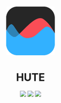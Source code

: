 <p align="center">
    <img src="https://raw.githubusercontent.com/frdrwrt/hute/master/app/static/logo-512.png?sanitize=true"
        height="130">
</p>
<h1 align="center">HUTE</h1>

<p align="center">
<img src="https://github.com/frdrwrt/hute/workflows/Codestyle/badge.svg">  
<img src="https://github.com/frdrwrt/hute/workflows/Tests/badge.svg">  
<img src="https://github.com/frdrwrt/hute/workflows/Build%20and%20deploy/badge.svg">  
</p>